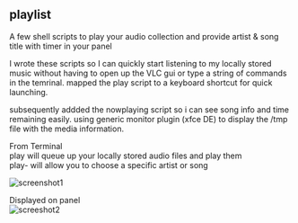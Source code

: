 ## playlist  
A few shell scripts to play your audio collection and provide artist &amp; song title with timer in your panel

I wrote these scripts so I can quickly start listening to my locally stored music without having to open up the VLC gui or type a string of commands in the temrinal. mapped the play script to a keyboard shortcut for quick launching. 

subsequently addded the nowplaying script so i can see song info and time remaining easily.  using generic monitor plugin (xfce DE) to display the /tmp file with the media information.

From Terminal  
play will queue up your locally stored audio files and play them  
play- will allow you to choose a specific artist or song

![screenshot1](https://user-images.githubusercontent.com/37476191/136313827-3cd7d369-228f-4d6f-a29f-65fe40042ce8.png)

Displayed on panel  
![screeshot2](https://user-images.githubusercontent.com/37476191/136313834-e9d78d12-b4f7-4794-b340-c57c87218bc4.png)
